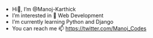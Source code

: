 -  Hi👋, I’m @Manoj-Karthick
-  I’m interested in 👀 Web Development
-  I’m currently learning Python and Django
-  You can reach me 📫 https://twitter.com/Manoj_Codes

<!---
Manoj-Karthick/Manoj-Karthick is a ✨ special ✨ repository because its `README.md` (this file) appears on your GitHub profile.
You can click the Preview link to take a look at your changes.
--->

